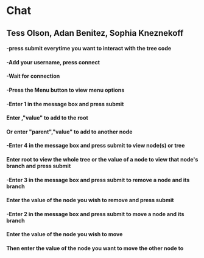# Chat
## Tess Olson, Adan Benitez, Sophia Kneznekoff

#### -press submit everytime you want to interact with the tree code
#### -Add your username, press connect
#### -Wait for connection
#### -Press the Menu button to view menu options
#### -Enter 1 in the message box and press submit
####  Enter ,"value" to add to the root
####  Or enter "parent","value" to add to another node
#### -Enter 4 in the message box and press submit to view node(s) or tree
####  Enter root to view the whole tree or the value of a node to view that node's branch and press submit
#### -Enter 3 in the message box and press submit to remove a node and its branch
####  Enter the value of the node you wish to remove and press submit
#### -Enter 2 in the message box and press submit to move a node and its branch
####  Enter the value of the node you wish to move
####  Then enter the value of the node you want to move the other node to
